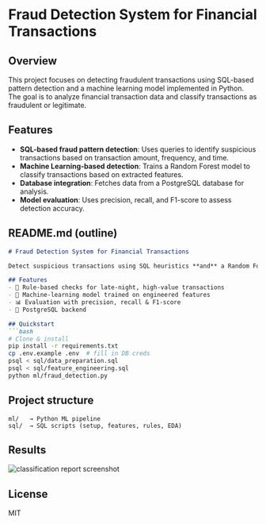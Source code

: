 # Fraud Detection System for Financial Transactions  

## Overview  
This project focuses on detecting fraudulent transactions using SQL-based pattern detection and a machine learning model implemented in Python. The goal is to analyze financial transaction data and classify transactions as fraudulent or legitimate.  

## Features  
- **SQL-based fraud pattern detection**: Uses queries to identify suspicious transactions based on transaction amount, frequency, and time.  
- **Machine Learning-based detection**: Trains a Random Forest model to classify transactions based on extracted features.  
- **Database integration**: Fetches data from a PostgreSQL database for analysis.  
- **Model evaluation**: Uses precision, recall, and F1-score to assess detection accuracy.  


## README.md (outline)
```markdown
# Fraud Detection System for Financial Transactions

Detect suspicious transactions using SQL heuristics **and** a Random Forest classifier.

## Features
- 🔎 Rule‑based checks for late‑night, high‑value transactions
- 🤖 Machine‑learning model trained on engineered features
- 📊 Evaluation with precision, recall & F1‑score
- 🐘 PostgreSQL backend

## Quickstart
```bash
# Clone & install
pip install -r requirements.txt
cp .env.example .env  # fill in DB creds
psql < sql/data_preparation.sql
psql < sql/feature_engineering.sql
python ml/fraud_detection.py
```

## Project structure
```
ml/   → Python ML pipeline
sql/  → SQL scripts (setup, features, rules, EDA)
```

## Results
![classification report screenshot](docs/classification_report.png)

## License
MIT
```
